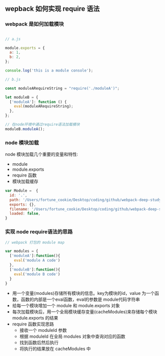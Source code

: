## wepback 如何实现 require 语法

### webpack 是如何加载模块

```javascript

// a.js

module.exports = {
  a: 1,
  b: 2,
};

console.log('this is a module console');

// b.js

const moduleARequireString = "require('./moduleA')";

let moduleB = {
  ['moduleA']: function () {
    eval(moduleARequireString);
  },
};

// 在node环境中通过require语法加载模块
moduleB.moduleA();

```

### node 模块加载

node 模块加载几个重要的变量和特性:
- module
- module.exports
- require 函数
- 模块加载缓存

```javascript
var Module =  {
  id: '.',
  path: '/Users/fortune_cookie/Desktop/coding/github/webpack-deep-study/couseware',
  exports: {},
  filename: '/Users/fortune_cookie/Desktop/coding/github/webpack-deep-study/couseware/node-modules.js',
  loaded: false,
}
```

### 实现 node require语法的思路

```javascript
// webpack 打包的 module map

var modules = {
  ['moduleA']:function(){
    eval('module A code')
  },
  ['moduleB']:function(){
    eval('module B code')
  }
}

```

- 用一个变量(modules)存储所有模块的信息。key为模块的id，value 为一个函数，函数的内部是一个eval函数，eval的参数是 module代码字符串
- 给每一个模块增加一个 module 和 module.exports 对象
- 每次加载模块后，用一个全局模块缓存变量(cacheModules)来存储每个模块 module.exports 的结果
- require 函数实现思路
  - 接收一个 moduleId 参数
  - 根据 moduleId 在全局 modules 对象中查询对应的函数
  - 找到函数后然后执行
  - 将执行的结果放在 cacheModules 中


```javascript
```
